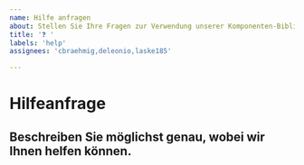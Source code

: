 ```yaml
---
name: Hilfe anfragen
about: Stellen Sie Ihre Fragen zur Verwendung unserer Komponenten-Bibliothek.
title: '❓ '
labels: 'help'
assignees: 'cbraehmig,deleonio,laske185'

---
```


# Hilfeanfrage

## Beschreiben Sie möglichst genau, wobei wir Ihnen helfen können.
